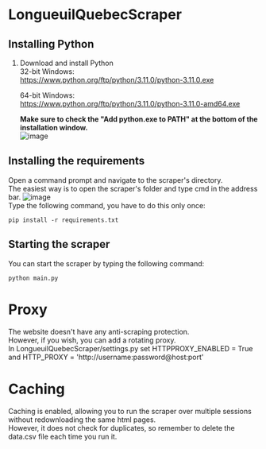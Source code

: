 # LongueuilQuebecScraper

## Installing Python
1) Download and install Python<br/>
	32-bit Windows:<br/>
	https://www.python.org/ftp/python/3.11.0/python-3.11.0.exe<br/>
	
	64-bit Windows:<br/>
	https://www.python.org/ftp/python/3.11.0/python-3.11.0-amd64.exe<br/>
	
	**Make sure to check the "Add python.exe to PATH" at the bottom of the installation window.**<br/>
	![image](https://drive.google.com/uc?export=view&id=1CqbfL0qezreCyh4GvQTOmwwILhPlwWnO)

## Installing the requirements
Open a command prompt and navigate to the scraper's directory.<br/> 
The easiest way is to open the scraper's folder and type cmd in the address bar.
![image](https://drive.google.com/uc?export=view&id=1MdOWMetTcP7cNo0YC9ZyLTFTU9fdEav1)
<br/>
Type the following command, you have to do this only once:<br/>
```
pip install -r requirements.txt
```

## Starting the scraper
You can start the scraper by typing the following command:<br/>
```
python main.py
```

# Proxy

The website doesn't have any anti-scraping protection. <br/>
However, if you wish, you can add a rotating proxy.<br/>
In LongueuilQuebecScraper/settings.py set HTTPPROXY_ENABLED = True and HTTP_PROXY = 'http://username:password@host:port'<br/>

# Caching

Caching is enabled, allowing you to run the scraper over multiple sessions without redownloading the same html pages.<br/>
However, it does not check for duplicates, so remember to delete the data.csv file each time you run it.<br/>
